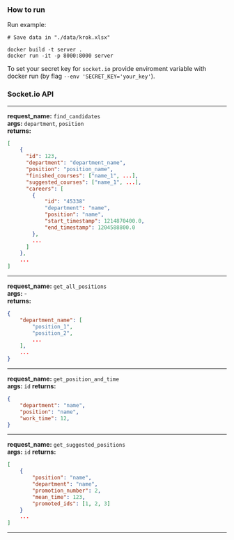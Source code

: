 ### How to run

Run example:
```
# Save data in "./data/krok.xlsx"

docker build -t server .
docker run -it -p 8000:8000 server
```

To set your secret key for `socket.io` provide enviroment variable with docker run (by flag `--env 'SECRET_KEY='your_key'`).

### Socket.io API

___
**request_name:** `find_candidates`\
**args:** `department`, `position`\
**returns:**
```json
[
    {
      "id": 123,
      "department": "department_name",
      "position": "position_name",
      "finished_courses": ["name_1", ...],
      "suggested_courses": ["name_1", ...],
      "careers": [
        {
            "id": "45338"
            "department": "name",
            "position": "name",
            "start_timestamp": 1214870400.0,
            "end_timestamp": 1204588800.0
        },
        ...
      ]
    },
    ...
]
```
___
**request_name:** `get_all_positions`\
**args:** -\
**returns:**
```json
{
    "department_name": [
        "position_1",
        "position_2",
        ...
    ],
    ...
}
```
___
**request_name:** `get_position_and_time`\
**args:** `id`
**returns:**
```json
{
    "department": "name",
    "position": "name",
    "work_time": 12,
}
```
___
**request_name:** `get_suggested_positions`\
**args:** `id`
**returns:**
```json
[
    {
        "position": "name",
        "department": "name",
        "promotion_number": 2,
        "mean_time": 123,
        "promoted_ids": [1, 2, 3]
    }
    ...
]
```
___

